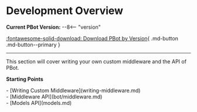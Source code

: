 # Development Overview

**Current PBot Version:**
--8<-- "version"

[:fontawesome-solid-download:  Download PBot by Version](https://github.com/chriscummings/PBot/releases){ .md-button .md-button--primary }

-----

This section will cover writing your own custom middleware and the API of
PBot.





**Starting Points**

<div class="grid cards" markdown>
- [Writing Custom Middleware](writing-middleware.md)
</div>

<div class="grid cards" markdown>
- [Middleware API](bot/middleware.md)
</div>

<div class="grid cards" markdown>
- [Models API](models.md)
</div>
